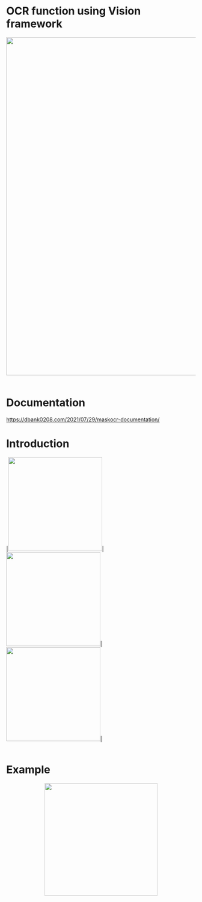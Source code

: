 # OCR function using Vision framework

<p align="left">
<img src="https://user-images.githubusercontent.com/16457165/127398047-3fc2b153-08f7-4fc0-a090-17beab9e5896.png" width=900>
<br>
<br>
</p>

# Documentation
https://dbank0208.com/2021/07/29/maskocr-documentation/

# Introduction

<p align="left">
|<img src= "https://user-images.githubusercontent.com/16457165/127393633-a8080a1f-a2c2-4b74-8aae-3534ec7cb892.png" width=250 height=250>|<img src= "https://user-images.githubusercontent.com/16457165/127394015-9c0b9e9b-c8e5-4f16-8e77-85876e6b928c.png" width=250 height=250>|<img src= "https://user-images.githubusercontent.com/16457165/127394274-56baf6eb-20b9-4c13-a5cd-19ac88e91381.png" width=250 height=250>|
<br>
<br>
</p>
 
# Example

<p align="center">
<img src= "https://user-images.githubusercontent.com/16457165/127770593-ff1d36e2-194f-44c4-8f50-89a5b0cf95d0.mp4" width=300>
</p>

